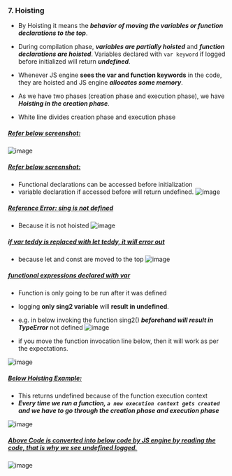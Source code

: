 ### 7. Hoisting

- By Hoisting it means the **_behavior of moving the variables or function declarations to the top_**.

- During compilation phase, **_variables are partially hoisted_** and **_function declarations are hoisted_**. Variables declared with `var keyword` if logged before initialized will return **_undefined_**.

- Whenever JS engine **sees the var and function keywords** in the code, they are hoisted and JS engine **_allocates some memory_**.

- As we have two phases (creation phase and execution phase), we have **_Hoisting in the creation phase_**.

- White line divides creation phase and execution phase

##### <u>Refer below screenshot:</u>

![image](https://github.com/saiteja-gatadi1996/interview_prep/assets/42731246/3f31cc53-ff18-458c-b939-f00d09b0be86)

##### <u>Refer below screenshot:</u>

- Functional declarations can be accessed before initialization
- variable declaration if accessed before will return undefined.
  ![image](https://github.com/saiteja-gatadi1996/interview_prep/assets/42731246/df43dbb7-7ced-4830-bed9-96aea8d354a8)

##### <u>Reference Error: sing is not defined</u>

- Because it is not hoisted
  ![image](https://github.com/saiteja-gatadi1996/interview_prep/assets/42731246/26e8e285-21c4-40af-841e-63b61ba4b418)

##### <u>if var teddy is replaced with let teddy, it will error out</u>

- because let and const are moved to the top
  ![image](https://github.com/saiteja-gatadi1996/interview_prep/assets/42731246/eba0f71d-01f5-49aa-aaa2-0500a296e339)

##### <u>functional expressions declared with var</u>

- Function is only going to be run after it was defined
- logging **only sing2 variable** will **result in undefined**.
- e.g. in below invoking the function sing2() **_beforehand will result in TypeError_** not defined
  ![image](https://github.com/saiteja-gatadi1996/interview_prep/assets/42731246/84230715-81d8-4a15-80e1-ee0effa11159)

- if you move the function invocation line below, then it will work as per the expectations.

![image](https://github.com/saiteja-gatadi1996/interview_prep/assets/42731246/d370ff0f-33ae-48de-a702-ef5535cfef0e)

##### <u>Below Hoisting Example:</u>

- This returns undefined because of the function execution context
- **_Every time we run a function, `a new execution context gets created` and we have to go through the creation phase and execution phase_**

![image](https://github.com/saiteja-gatadi1996/interview_prep/assets/42731246/d50d7418-f57c-4c5f-94ff-0c83a07f3d70)

##### <u>Above Code is converted into below code by JS engine by reading the code, that is why we see undefined logged.</u>

![image](https://github.com/saiteja-gatadi1996/interview_prep/assets/42731246/ea04566d-f3f8-47bf-8396-2de71e0986ac)
